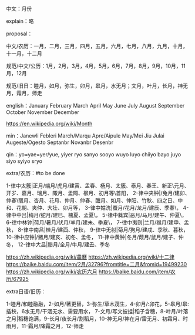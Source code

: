 中文：月份

explain：略

proposal：

中文/农历：一月，二月，三月，四月，五月，六月，七月，八月，九月，十月，十一月，十二月

规范/中文/公历：1月，2月，3月，4月，5月，6月，7月，8月，9月，10月，11月，12月

规范/旧日：睦月，如月，弥生，卯月，皋月，水无月；文月，叶月，长月，神无月，霜月，师走


english：January February March April May June July August September October November December

https://en.wikipedia.org/wiki/Month

min：Janewli Febleri March/Marqu Apre/Aipule May/Mei Jiu Julai Augeste/Ogesto Septanbr Novanbr Desenbr

qin：yo=yae=yer/yue, yiyer ryo sanyo sooyo wuyo luyo chiiyo bayo juyo siyo syiyo sryo

extra/农历：#to be done

1-律中太簇|正月/端月/虎月/建寅、孟春、杨月、太簇、泰月、春王、新正\元月、开岁、嘉月、瑞月、陬月、孟陬、柳月、初月等\首阳，
2-律中夹钟|/兔月/建卯、仲春\丽月、杏月、花月、仲月、仲春、酣月、如月、仲阳、竹秋、四之日、中和、花朝、夹仲、大壮、卯月等，
3-律中姑洗|蚕月/花月/龙月/建辰、季春\，
4-律中中吕|梅月/蛇月/建巳、槐夏、孟夏\，
5-律中蕤宾|恶月/马月/建午、仲夏\，
6-律中林钟|荷月/暑月/伏月/羊月/建未、季夏\，
7-律中夷则|兰月/猴月/建申、孟秋，
8-律中南吕|桂月/建酉、仲秋，
9-律中无射|菊月/狗月/建戌、季秋、暮秋，
10-律中应钟|/猪月/建亥、初冬、孟冬，
11-律中黄钟|冬月/葭月/鼠月/建子、仲冬，
12-律中大吕|腊月/全月/牛月/建丑、季冬

https://zh.wikipedia.org/wiki/農曆
https://zh.wikipedia.org/wiki/十二律
https://baike.baidu.com/item/2月/32796?fromtitle=二月&fromid=19499230
https://zh.wikipedia.org/wiki/农历六月
https://baike.baidu.com/item/农历/67925

extra日语/旧历：

1-睦月/和睦融融，2-如月/著更替，3-弥生/草木茂生，4-卯月/:卯花，5-皋月/皋:插秧，6水无月/干涸无水、需要用水，
7-文月/写文披挂|稻子含穗，8-叶月/叶落之月|稻穗饱满，9-长月/夜长月/割稻月，10-神无月/神在月/雷无月、初霜月、时雨月，11-霜月/降霜之月，12-师走

